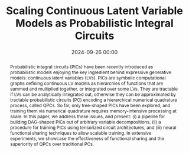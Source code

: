---
collection: publications
ref: "gala2024tenpics"
permalink: "publications/gala2024tenpics"
title:  "Scaling Continuous Latent Variable Models as Probabilistic Integral Circuits"
date:   2024-09-26 00:00
tags: circuits probml
image: "/images/papers/gala2024tenpics/tenpics.png"
authors: "Gennaro Gala, Cassio de Campos, Antonio Vergari*, Erik Quaeghebeur*"
paperurl: "https://arxiv.org/abs/2406.06494"
pdf: "https://arxiv.org/pdf/2406.06494"
venue: "NeurIPS 2024"
award: "spotlight"
excerpt: "We scale continuous latent variable mixtures and adapt them to have intricate dependencies, obtaining state-of-the-art likelihoods for tractable models"
abstract: "Probabilistic integral circuits (PICs) have been recently introduced as probabilistic models enjoying the key ingredient behind expressive generative models: continuous latent variables (LVs). PICs are symbolic computational graphs defining continuous LV models as hierarchies of functions that are summed and multiplied together, or integrated over some LVs. They are tractable if LVs can be analytically integrated out, otherwise they can be approximated by tractable probabilistic circuits (PC) encoding a hierarchical numerical quadrature process, called QPCs. So far, only tree-shaped PICs have been explored, and training them via numerical quadrature requires memory-intensive processing at scale. In this paper, we address these issues, and present: (i) a pipeline for building DAG-shaped PICs out of arbitrary variable decompositions, (ii) a procedure for training PICs using tensorized circuit architectures, and (iii) neural functional sharing techniques to allow scalable training. In extensive experiments, we showcase the effectiveness of functional sharing and the superiority of QPCs over traditional PCs."
supplemental: 
bibtex: "@inproceedings{gala2024scaling,
  title={Scaling Continuous Latent Variable Models as Probabilistic Integral Circuits},
  author={Gala, Gennaro and de Campos, Cassio and Vergari, Antonio and Quaeghebeur, Erik},
  booktitle={NeurIPS},
  year={2024}
}"
---